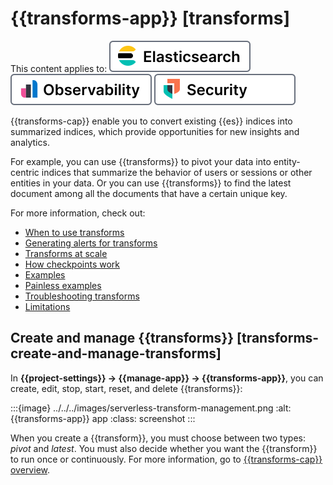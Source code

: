 # {{transforms-app}} [transforms]

This content applies to: [![Elasticsearch](../../../images/serverless-es-badge.svg "")](../../../solutions/search.md) [![Observability](../../../images/serverless-obs-badge.svg "")](../../../solutions/observability.md) [![Security](../../../images/serverless-sec-badge.svg "")](../../../solutions/security/elastic-security-serverless.md)

{{transforms-cap}} enable you to convert existing {{es}} indices into summarized indices, which provide opportunities for new insights and analytics.

For example, you can use {{transforms}} to pivot your data into entity-centric indices that summarize the behavior of users or sessions or other entities in your data. Or you can use {{transforms}} to find the latest document among all the documents that have a certain unique key.

For more information, check out:

* [When to use transforms](../../../explore-analyze/transforms/transform-usage.md)
* [Generating alerts for transforms](../../../explore-analyze/transforms/transform-alerts.md)
* [Transforms at scale](../../../explore-analyze/transforms/transform-scale.md)
* [How checkpoints work](../../../explore-analyze/transforms/transform-checkpoints.md)
* [Examples](../../../explore-analyze/transforms/transform-examples.md)
* [Painless examples](../../../explore-analyze/transforms/transform-painless-examples.md)
* [Troubleshooting transforms](../../../troubleshoot/elasticsearch/transform-troubleshooting.md)
* [Limitations](../../../explore-analyze/transforms/transform-limitations.md)


## Create and manage {{transforms}} [transforms-create-and-manage-transforms]

In **{{project-settings}} → {{manage-app}} → {{transforms-app}}**, you can create, edit, stop, start, reset, and delete {{transforms}}:

:::{image} ../../../images/serverless-transform-management.png
:alt: {{transforms-app}} app
:class: screenshot
:::

When you create a {{transform}}, you must choose between two types: *pivot* and *latest*. You must also decide whether you want the {{transform}} to run once or continuously. For more information, go to [{{transforms-cap}} overview](../../../explore-analyze/transforms/transform-overview.md).
